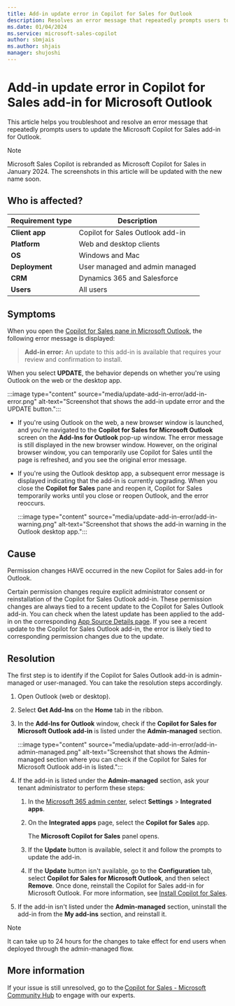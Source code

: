 ```yaml
---
title: Add-in update error in Copilot for Sales for Outlook
description: Resolves an error message that repeatedly prompts users to update Microsoft Copilot for Sales add-in for Microsoft Outlook.
ms.date: 01/04/2024
ms.service: microsoft-sales-copilot
author: sbmjais
ms.author: shjais
manager: shujoshi
---
```

# Add-in update error in Copilot for Sales add-in for Microsoft Outlook

This article helps you troubleshoot and resolve an error message that repeatedly prompts users to update the Microsoft Copilot for Sales add-in for Outlook.

> [!NOTE]
> Microsoft Sales Copilot is rebranded as Microsoft Copilot for Sales in January 2024. The screenshots in this article will be updated with the new name soon.

## Who is affected?

| Requirement type |Description  |
|---------|---------|
|**Client app**     |  Copilot for Sales Outlook add-in        |
|**Platform**     | Web and desktop clients         |
|**OS**     | Windows and Mac         |
|**Deployment**     | User managed and admin managed       |
|**CRM**     | Dynamics 365 and Salesforce        |
|**Users**     | All users   |

## Symptoms

When you open the [Copilot for Sales pane in Microsoft Outlook](microsoft-sales-copilot/use-sales-copilot-outlook#open-sales-copilot), the following error message is displayed:

> **Add-in error:** An update to this add-in is available that requires your review and confirmation to install.

When you select **UPDATE**, the behavior depends on whether you're using Outlook on the web or the desktop app.

:::image type="content" source="media/update-add-in-error/add-in-error.png" alt-text="Screenshot that shows the add-in update error and the UPDATE button.":::

- If you're using Outlook on the web, a new browser window is launched, and you're navigated to the **Copilot for Sales for Microsoft Outlook** screen on the **Add-Ins for Outlook** pop-up window. The error message is still displayed in the new browser window. However, on the original browser window, you can temporarily use Copilot for Sales until the page is refreshed, and you see the original error message.

- If you're using the Outlook desktop app, a subsequent error message is displayed indicating that the add-in is currently upgrading. When you close the **Copilot for Sales** pane and reopen it, Copilot for Sales temporarily works until you close or reopen Outlook, and the error reoccurs.

  :::image type="content" source="media/update-add-in-error/add-in-warning.png" alt-text="Screenshot that shows the add-in warning in the Outlook desktop app.":::

## Cause

Permission changes HAVE occurred in the new Copilot for Sales add-in for Outlook.

Certain permission changes require explicit administrator consent or reinstallation of the Copilot for Sales Outlook add-in. These permission changes are always tied to a recent update to the Copilot for Sales Outlook add-in. You can check when the latest update has been applied to the add-in on the corresponding [App Source Details page](https://appsource.microsoft.com/en-US/product/office/WA200003979?tab=DetailsAndSupport). If you see a recent update to the Copilot for Sales Outlook add-in, the error is likely tied to corresponding permission changes due to the update.

## Resolution

The first step is to identify if the Copilot for Sales Outlook add-in is admin-managed or user-managed. You can take the resolution steps accordingly.

1. Open Outlook (web or desktop).

2. Select **Get Add-Ins** on the **Home** tab in the ribbon.

3. In the **Add-Ins for Outlook** window, check if the **Copilot for Sales for Microsoft Outlook add-in** is listed under the **Admin-managed** section.

    :::image type="content" source="media/update-add-in-error/add-in-admin-managed.png" alt-text="Screenshot that shows the Admin-managed section where you can check if the Copilot for Sales for Microsoft Outlook add-in is listed.":::

4. If the add-in is listed under the **Admin-managed** section, ask your tenant administrator to perform these steps:

    1. In the [Microsoft 365 admin center](https://admin.microsoft.com/), select **Settings** > **Integrated apps**.

    1. On the **Integrated apps** page, select the **Copilot for Sales** app.

        The **Microsoft Copilot for Sales** panel opens.

    1. If the **Update** button is available, select it and follow the prompts to update the add-in.

    1. If the **Update** button isn't available, go to the **Configuration** tab, select **Copilot for Sales for Microsoft Outlook**, and then select **Remove**. Once done, reinstall the Copilot for Sales add-in for Microsoft Outlook. For more information, see [Install Copilot for Sales](/microsoft-sales-copilot/install-viva-sales).

5. If the add-in isn't listed under the **Admin-managed** section, uninstall the add-in from the **My add-ins** section, and reinstall it.

> [!NOTE]
> It can take up to 24 hours for the changes to take effect for end users when deployed through the admin-managed flow.

## More information

If your issue is still unresolved, go to the [Copilot for Sales - Microsoft Community Hub](https://techcommunity.microsoft.com/t5/viva-sales/bd-p/VivaSales) to engage with our experts.
